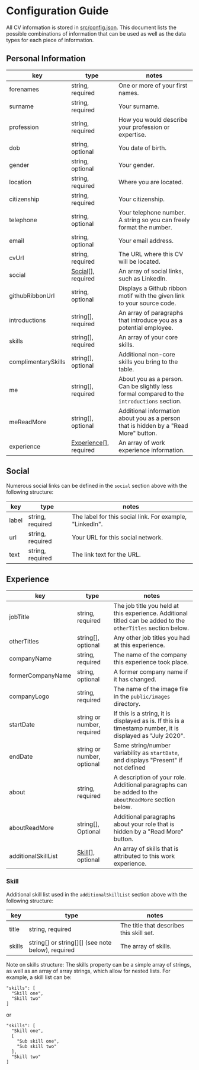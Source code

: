 # Configuration Guide

All CV information is stored in [src/config.json](src/config.json). This document lists the possible combinations of information that can be used as well as the data types for each piece of information.

## Personal Information

| key                 | type                                  | notes                                                                                       |
| ------------------- | ------------------------------------- | ------------------------------------------------------------------------------------------- |
| forenames           | string, required                      | One or more of your first names.                                                            |
| surname             | string, required                      | Your surname.                                                                               |
| profession          | string, required                      | How you would describe your profession or expertise.                                        |
| dob                 | string, optional                      | You date of birth.                                                                          |
| gender              | string, optional                      | Your gender.                                                                                |
| location            | string, required                      | Where you are located.                                                                      |
| citizenship         | string, required                      | Your citizenship.                                                                           |
| telephone           | string, optional                      | Your telephone number. A string so you can freely format the number.                        |
| email               | string, optional                      | Your email address.                                                                         |
| cvUrl               | string, required                      | The URL where this CV will be located.                                                      |
| social              | [Social](#Social)[], required         | An array of social links, such as LinkedIn.                                                 |
| githubRibbonUrl     | string, optional                      | Displays a Github ribbon motif with the given link to your source code.                     |
| introductions       | string[], required                    | An array of paragraphs that introduce you as a potential employee.                          |
| skills              | string[], required                    | An array of your core skills.                                                               |
| complimentarySkills | string[], optional                    | Additional non-core skills you bring to the table.                                          |
| me                  | string[], required                    | About you as a person. Can be slightly less formal compared to the `introductions` section. |
| meReadMore          | string[], optional                    | Additional information about you as a person that is hidden by a "Read More" button.        |
| experience          | [Experience](#Experience)[], required | An array of work experience information.                                                    |

## Social

Numerous social links can be defined in the `social` section above with the following structure:

| key   | type             | notes                                                    |
| ----- | ---------------- | -------------------------------------------------------- |
| label | string, required | The label for this social link. For example, "LinkedIn". |
| url   | string, required | Your URL for this social network.                        |
| text  | string, required | The link text for the URL.                               |

## Experience

| key                 | type                        | notes                                                                                                         |
| ------------------- | --------------------------- | ------------------------------------------------------------------------------------------------------------- |
| jobTitle            | string, required            | The job title you held at this experience. Additional titled can be added to the `otherTitles` section below. |
| otherTitles         | string[], optional          | Any other job titles you had at this experience.                                                              |
| companyName         | string, required            | The name of the company this experience took place.                                                           |
| formerCompanyName   | string, optional            | A former company name if it has changed.                                                                      |
| companyLogo         | string, required            | The name of the image file in the `public/images` directory.                                                  |
| startDate           | string or number, required  | If this is a string, it is displayed as is. If this is a timestamp number, it is displayed as "July 2020".    |
| endDate             | string or number, optional  | Same string/number variability as `startDate`, and displays "Present" if not defined                          |
| about               | string, required            | A description of your role. Additional paragraphs can be added to the `aboutReadMore` section below.          |
| aboutReadMore       | string[], Optional          | Additional paragraphs about your role that is hidden by a "Read More" button.                                 |
| additionalSkillList | [Skill](#Skill)[], optional | An array of skills that is attributed to this work experience.                                                |

### Skill

Additional skill list used in the `additionalSkillList` section above with the following structure:

| key    | type                                              | notes                                    |
| ------ | ------------------------------------------------- | ---------------------------------------- |
| title  | string, required                                  | The title that describes this skill set. |
| skills | string[] or string[][] (see note below), required | The array of skills.                     |

Note on skills structure: The skills property can be a simple array of strings, as well as an array of array strings, which allow for nested lists. For example, a skill list can be:

```
"skills": [
  "Skill one",
  "Skill two"
]
```

or

```
"skills": [
  "Skill one",
  [
    "Sub skill one",
    "Sub skill two"
  ],
  "Skill two"
]
```
